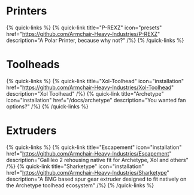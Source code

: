 # Printers

{% quick-links %}
  {% quick-link title="P-REXZ" icon="presets" href="https://github.com/Armchair-Heavy-Industries/P-REXZ" description="A Polar Printer, because why not?" /%}
{% /quick-links %}

# Toolheads

{% quick-links %}
  {% quick-link title="Xol-Toolhead" icon="installation" href="https://github.com/Armchair-Heavy-Industries/Xol-Toolhead" description="Xol Toolhead" /%}
  {% quick-link title="Archetype" icon="installation" href="/docs/archetype" description="You wanted fan options?" /%}
{% /quick-links %}

# Extruders

{% quick-links %}
  {% quick-link title="Escapement" icon="installation" href="https://github.com/Armchair-Heavy-Industries/Escapement" description="Gallileo 2 rehousing native fit for Archetype, Xol and others" /%}
  {% quick-link title="Sharketype" icon="installation" href="https://github.com/Armchair-Heavy-Industries/Sharketype" description="A BMG based spur gear extruder designed to fit natively on the Archetype toolhead ecosystem" /%}
{% /quick-links %}
